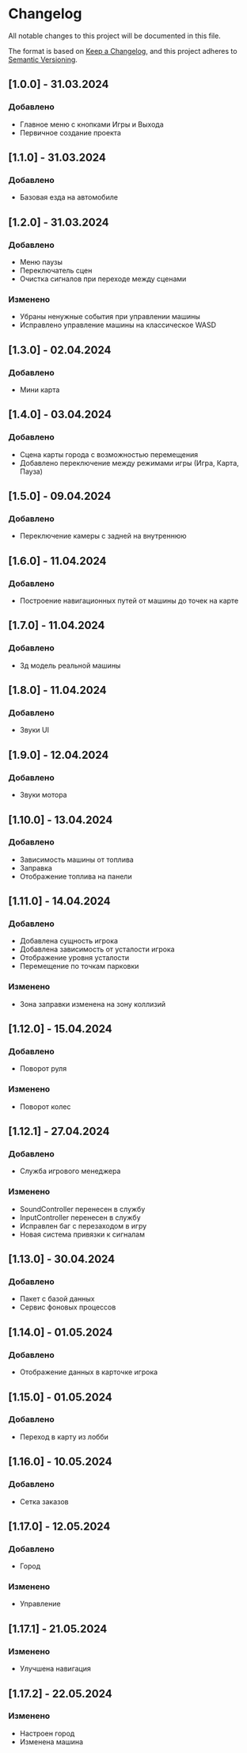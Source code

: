 # Changelog

All notable changes to this project will be documented in this file.

The format is based on [Keep a Changelog](https://keepachangelog.com/en/1.1.0/),
and this project adheres to [Semantic Versioning](https://semver.org/spec/v2.0.0.html).

## [1.0.0] - 31.03.2024

### Добавлено

- Главное меню с кнопками Игры и Выхода
- Первичное создание проекта

## [1.1.0] - 31.03.2024

### Добавлено

- Базовая езда на автомобиле

## [1.2.0] - 31.03.2024

### Добавлено

- Меню паузы
- Переключатель сцен
- Очистка сигналов при переходе между сценами

### Изменено

- Убраны ненужные события при управлении машины
- Исправлено управление машины на классическое WASD

## [1.3.0] - 02.04.2024

### Добавлено

- Мини карта

## [1.4.0] - 03.04.2024

### Добавлено

- Сцена карты города с возможностью перемещения
- Добавлено переключение между режимами игры (Игра, Карта, Пауза)

## [1.5.0] - 09.04.2024

### Добавлено

- Переключение камеры с задней на внутреннюю

## [1.6.0] - 11.04.2024

### Добавлено

- Построение навигационных путей от машины до точек на карте

## [1.7.0] - 11.04.2024

### Добавлено

- 3д модель реальной машины

## [1.8.0] - 11.04.2024

### Добавлено

- Звуки UI

## [1.9.0] - 12.04.2024

### Добавлено

- Звуки мотора

## [1.10.0] - 13.04.2024

### Добавлено

- Зависимость машины от топлива
- Заправка
- Отображение топлива на панели

## [1.11.0] - 14.04.2024

### Добавлено

- Добавлена сущность игрока
- Добавлена зависимость от усталости игрока
- Отображение уровня усталости
- Перемещение по точкам парковки

### Изменено

- Зона заправки изменена на зону коллизий

## [1.12.0] - 15.04.2024

### Добавлено

- Поворот руля

### Изменено

- Поворот колес

## [1.12.1] - 27.04.2024

### Добавлено

- Служба игрового менеджера

### Изменено

- SoundController перенесен в службу
- InputController перенесен в службу
- Исправлен баг с перезаходом в игру
- Новая система привязки к сигналам

## [1.13.0] - 30.04.2024

### Добавлено

- Пакет с базой данных
- Сервис фоновых процессов

## [1.14.0] - 01.05.2024

### Добавлено

- Отображение данных в карточке игрока

## [1.15.0] - 01.05.2024

### Добавлено

- Переход в карту из лобби

## [1.16.0] - 10.05.2024

### Добавлено

- Сетка заказов

## [1.17.0] - 12.05.2024

### Добавлено

- Город

### Изменено

- Управление

## [1.17.1] - 21.05.2024

### Изменено

- Улучшена навигация

## [1.17.2] - 22.05.2024

### Изменено

- Настроен город
- Изменена машина

